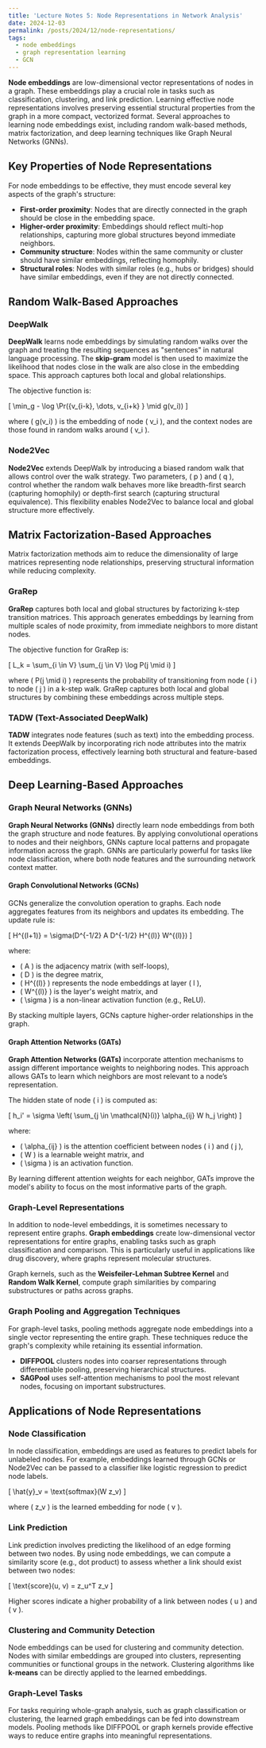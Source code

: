 ```yaml
---
title: 'Lecture Notes 5: Node Representations in Network Analysis'
date: 2024-12-03
permalink: /posts/2024/12/node-representations/
tags:
  - node embeddings
  - graph representation learning
  - GCN
---
```


**Node embeddings** are low-dimensional vector representations of nodes in a graph. These embeddings play a crucial role in tasks such as classification, clustering, and link prediction. Learning effective node representations involves preserving essential structural properties from the graph in a more compact, vectorized format. Several approaches to learning node embeddings exist, including random walk-based methods, matrix factorization, and deep learning techniques like Graph Neural Networks (GNNs).

## Key Properties of Node Representations

For node embeddings to be effective, they must encode several key aspects of the graph's structure:

- **First-order proximity**: Nodes that are directly connected in the graph should be close in the embedding space.
- **Higher-order proximity**: Embeddings should reflect multi-hop relationships, capturing more global structures beyond immediate neighbors.
- **Community structure**: Nodes within the same community or cluster should have similar embeddings, reflecting homophily.
- **Structural roles**: Nodes with similar roles (e.g., hubs or bridges) should have similar embeddings, even if they are not directly connected.

## Random Walk-Based Approaches

### DeepWalk

**DeepWalk** learns node embeddings by simulating random walks over the graph and treating the resulting sequences as "sentences" in natural language processing. The **skip-gram** model is then used to maximize the likelihood that nodes close in the walk are also close in the embedding space. This approach captures both local and global relationships.

The objective function is:

\[
\min_g - \log \Pr(\{v_{i-k}, \dots, v_{i+k} \} \mid g(v_i))
\]

where \( g(v_i) \) is the embedding of node \( v_i \), and the context nodes are those found in random walks around \( v_i \).

### Node2Vec

**Node2Vec** extends DeepWalk by introducing a biased random walk that allows control over the walk strategy. Two parameters, \( p \) and \( q \), control whether the random walk behaves more like breadth-first search (capturing homophily) or depth-first search (capturing structural equivalence). This flexibility enables Node2Vec to balance local and global structure more effectively.

## Matrix Factorization-Based Approaches

Matrix factorization methods aim to reduce the dimensionality of large matrices representing node relationships, preserving structural information while reducing complexity.

### GraRep

**GraRep** captures both local and global structures by factorizing k-step transition matrices. This approach generates embeddings by learning from multiple scales of node proximity, from immediate neighbors to more distant nodes.

The objective function for GraRep is:

\[
L_k = \sum_{i \in V} \sum_{j \in V} \log P(j \mid i)
\]

where \( P(j \mid i) \) represents the probability of transitioning from node \( i \) to node \( j \) in a k-step walk. GraRep captures both local and global structures by combining these embeddings across multiple steps.

### TADW (Text-Associated DeepWalk)

**TADW** integrates node features (such as text) into the embedding process. It extends DeepWalk by incorporating rich node attributes into the matrix factorization process, effectively learning both structural and feature-based embeddings.

## Deep Learning-Based Approaches

### Graph Neural Networks (GNNs)

**Graph Neural Networks (GNNs)** directly learn node embeddings from both the graph structure and node features. By applying convolutional operations to nodes and their neighbors, GNNs capture local patterns and propagate information across the graph. GNNs are particularly powerful for tasks like node classification, where both node features and the surrounding network context matter.

#### Graph Convolutional Networks (GCNs)

GCNs generalize the convolution operation to graphs. Each node aggregates features from its neighbors and updates its embedding. The update rule is:

\[
H^{(l+1)} = \sigma(D^{-1/2} A D^{-1/2} H^{(l)} W^{(l)})
\]

where:
- \( A \) is the adjacency matrix (with self-loops),
- \( D \) is the degree matrix,
- \( H^{(l)} \) represents the node embeddings at layer \( l \),
- \( W^{(l)} \) is the layer's weight matrix, and
- \( \sigma \) is a non-linear activation function (e.g., ReLU).

By stacking multiple layers, GCNs capture higher-order relationships in the graph.

#### Graph Attention Networks (GATs)

**Graph Attention Networks (GATs)** incorporate attention mechanisms to assign different importance weights to neighboring nodes. This approach allows GATs to learn which neighbors are most relevant to a node’s representation.

The hidden state of node \( i \) is computed as:

\[
h_i' = \sigma \left( \sum_{j \in \mathcal{N}(i)} \alpha_{ij} W h_j \right)
\]

where:
- \( \alpha_{ij} \) is the attention coefficient between nodes \( i \) and \( j \),
- \( W \) is a learnable weight matrix, and
- \( \sigma \) is an activation function.

By learning different attention weights for each neighbor, GATs improve the model's ability to focus on the most informative parts of the graph.

### Graph-Level Representations

In addition to node-level embeddings, it is sometimes necessary to represent entire graphs. **Graph embeddings** create low-dimensional vector representations for entire graphs, enabling tasks such as graph classification and comparison. This is particularly useful in applications like drug discovery, where graphs represent molecular structures.

Graph kernels, such as the **Weisfeiler-Lehman Subtree Kernel** and **Random Walk Kernel**, compute graph similarities by comparing substructures or paths across graphs.

### Graph Pooling and Aggregation Techniques

For graph-level tasks, pooling methods aggregate node embeddings into a single vector representing the entire graph. These techniques reduce the graph's complexity while retaining its essential information.

- **DIFFPOOL** clusters nodes into coarser representations through differentiable pooling, preserving hierarchical structures.
- **SAGPool** uses self-attention mechanisms to pool the most relevant nodes, focusing on important substructures.

## Applications of Node Representations

### Node Classification

In node classification, embeddings are used as features to predict labels for unlabeled nodes. For example, embeddings learned through GCNs or Node2Vec can be passed to a classifier like logistic regression to predict node labels.

\[
\hat{y}_v = \text{softmax}(W z_v)
\]

where \( z_v \) is the learned embedding for node \( v \).

### Link Prediction

Link prediction involves predicting the likelihood of an edge forming between two nodes. By using node embeddings, we can compute a similarity score (e.g., dot product) to assess whether a link should exist between two nodes:

\[
\text{score}(u, v) = z_u^T z_v
\]

Higher scores indicate a higher probability of a link between nodes \( u \) and \( v \).

### Clustering and Community Detection

Node embeddings can be used for clustering and community detection. Nodes with similar embeddings are grouped into clusters, representing communities or functional groups in the network. Clustering algorithms like **k-means** can be directly applied to the learned embeddings.

### Graph-Level Tasks

For tasks requiring whole-graph analysis, such as graph classification or clustering, the learned graph embeddings can be fed into downstream models. Pooling methods like DIFFPOOL or graph kernels provide effective ways to reduce entire graphs into meaningful representations.
